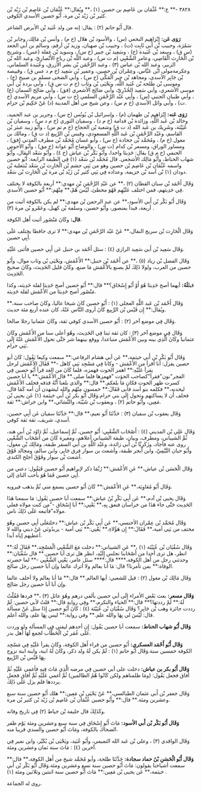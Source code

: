 ٣٨٢٨ -** ع:** عُثْمَان بن عَاصِم بن حصين (١) ،** ويُقال:** عُثْمَان بْن عَاصِم بْن زَيْد بْن كثير بْن زَيْد بْن مرة، أَبُو حصين الأسدي الكوفي.

قال أَبُو حاتم (٢) : يقال: إنه من ولد عُبَيد بْن الأبرص الشاعر.

**رَوَى عَن:** إِبْرَاهِيم النخعي (س) ، والأسود بْن هلال (خ م) ، وأنس بْن مَالِك، وجابر بْن سَمُرَة، وحبيب بْن أَبي ثَابِت (ت) ، وحبيب بْن صهبان، وزيد بْن أرقم، وسالم بن أَبي الجعد (س ق) ، وسعد بْن عُبَيدة (خ) ، وسَعِيد بْن جبير (خ س) ، وسويد بْن غفلة (عس) ، وشريح بْن الْحَارِث الْقَاضِي، وعامر الشَّعْبِي (م ت س) ، وعبد اللَّه بْن رباح الأَنْصارِيّ، وعبد الله بْن الزبير، وعبد الله بْن عباس (٣) ، وعبد الرَّحْمَن بْن بشر الأزرق، وعُبَيدة السلماني، وعكرمةمولى ابْن عَبَّاس، وعِمْران بْن حصين، وعمير بْن سَعِيد (خ م د عس ق) ، وقبيصة بْن جَابِر الأسدي، ومجاهد بْن جبر الْمَكِّي (خ س) ، وأبي الضحى مسلم بن صبيح (خ) ، وموسى بْن طلحة بْن عُبَيد اللَّه، ويَحْيَى بْن وثاب (خ م ت س ق) ، وأبي بردة بْن أَبي موسى الأشعري، وأبي سَعِيد الخُدْرِيّ، وأبي صَالِح الأشعري (فق) ، وأبي صَالِح السمان (ع) ، وأبي ظبيان الجنبي (س) ، وأَبِي عَبْد الرَّحْمَنِ السلمي (خ ت س) ، وأبي مريم الأسدي (خ ت) ، وأبي وائل الأسدي (خ م س) ، وعن شيخ من أهل المدينة (د) عَنْ حَكِيم بْن حزام.

**رَوَى عَنه:** إِبْرَاهِيم بْن طهمان (م) ، وإسرائيل بْن يُونُس (خ س) ، وجرير بن عبد الحميد، وخالد بْن عَبد اللَّهِ، وزائدة بْن قدامة (خ م د) ، وسفيان الثوري (خ م د س) ، وسفيان بْن عُيَيْنَة، وشَرِيك بن عَبد الله (د ت ق) وشعبة بْن الحجاج (خ م تم س) ، وأَبُو زبيد عبثر بْن القاسم، وعَبْد الرَّحْمَنِ بْن عَبد اللَّهِ المسعودي، وقيس بْن الرَّبِيع (د ت ق) ، ومالك بن مغول (خ م) ، ومُحَمَّد بْن جحادة (خ س) ، وأبو غسان مُحَمَّد بْن مطرف المدني (فق) ، ومساور الوراق، ومسعر بْن كدام (ت س) ، والوضاح أَبُو عوانة (خ مق) ، وأَبُو الأَحوص الحنفي (خ م ق) يقال: حَدِيثا واحدا، وأَبُو بَكْر بْن عياش (خ ٤) ، وأَبُو سَعْد البقال، وأَبُو شهاب الحناط، وأَبُو مَالِك الأشجعي. قال مُحَمَّد بْن سَعْد (١) فِي الطبقة الرابعة: أَبُو حصين واسمه عُثْمَان بْن عَاصِم بْن حصين وهو من بَنِي جشم بْن الْحَارِث بْن سَعْد بْنثعلبة بْن دودان (١) بْن أسد بْن خزيمة، وعداده فِي بَنِي كثير بْن زَيْد بْن مرة بْن الْحَارِث بْن سَعْد.

وَقَال أَحْمَد بْن سنان القطان (٢) ،** عن عَبْدِ الرَّحْمَنِ بْنِ مهدي:** أربعة بالكوفة لا يختلف فِي حَدِيثهم، فمن اختلف عَلَيْهِم فَهُوَ مخطئ، لَيْسَ هُمْ،** مِنْهُم:** أَبُو حصين الأسدي.

وَقَال أَبُو بَكْر بْن أَبي الأسود،** عن عبد الرحمن بْن مهدي:** لم يكن بالكوفة أثبت من أربعة، فبدأ بمنصور، وأَبُو حصين، وسلمة بْن كهيل، وعَمْرو بْن مرة (٣) .

**قال:** وكَانَ مَنْصُور أثبت أَهل الكوفة.

وَقَال الْحَارِث بْن سريج النقال،** عَنْ عَبْد الرَّحْمَنِ بْن مهدي:** لا ترى حافظا يختلف عَلَى أَبِي حصين.

وَقَال سَعِيد بْن أَبي سَعِيد الرازي (٤) : سئل أَحْمَد بن حنبل عَن أَبِي حصين فأثنى عَلَيْهِ.

وَقَال الفضل بْن زياد (٥) ،** عن أَحْمَد بْن حنبل:** الأَعْمَش، ويَحْيَى بْن وثاب موال، وأَبُو حصين من العرب، ولولا ذَلِكَ لَمْ يصنع بالأَعْمَش مَا صنع، وكَانَ قليل الحَدِيث، وكَانَ صحيح الحَدِيث.

قيل**لَهُ:** أيهما أصح حَدِيثا هُوَ أَوْ أَبُو إِسْحَاق؟** قال:** أَبُو حصين أصح حَدِيثا لقلة حَدِيثه، وكذا مَنْصُور أصح حَدِيثا من الأَعْمَش لقلة حَدِيثه.

وَقَال أَحْمَد بْن عَبد اللَّهِ العجلي (١) : أَبُو حصين كَانَ شيخا عاليا، وكَانَ صاحب سنة،** ويُقال:** إِن قَيْس بْن الرَّبِيع كَانَ أروى النَّاس عَنْهُ، كان عنده أربع مئة حديث.

وَقَال فِي موضع آخر (٢) : أَبُو حصين الأسدي كوفي ثقة، وكَانَ عثمانيا رجلا صالحا.

وَقَال فِي موضع آخر (٣) : كان ثقة ثبتا فِي الحَدِيث، وهُوَ أعلى سنا من الأَعْمَش وكَانَ عثمانيا وكَانَ الَّذِي بينه وبين الأَعْمَش متباعدا، ووقع بينهما شر حَتَّى تحول الأَعْمَش عَنْهُ إِلَى بَنِي حرام.

وَقَال أَبُو بَكْر بْن أَبي خيثمة،** عَن أبي هشام الرفاعي:** سمعت وكيعا يَقُول: كَانَ أبو حصين يقزل: أنا أقرأ من الأَعْمَش - وكانا فِي مَسْجِد بَنِي كاهل -** فَقَالَ الأَعْمَش لرجل يقرأ عَلَيْهِ:** اهمز الحوت فهمزه، فلما كَانَ من الغد قرأ أَبُو حصين فِي الفجر"نون"فقرأ"كصاحب الحؤت "فهمزها فلما صلى.** قال الأَعْمَش:** يا أبا حصين كسرت ظهر الحوت فكان مَا بلغكم.** قال:** والذي بلغنا أَنَّهُ قذفه فحلف الأَعْمَش ليحدنه،** فكلمه بنو أسد فأبى فَقَالَ:** خمسون مِنْهُم والله ليشهدن أَن أمه كَمَا قال. فحلف أَن لا يساكنهم وتحول إِلَى بني حرام.وَقَال أَبُو بكر بْن أَبي خيثمة (١) عَن يحيى بْن مَعِين، وأَبُو حاتم (٢) ، ويعقوب بْن شَيْبَة، والنَّسَائي،** وابن خراش:** ثقة.

وَقَال يعقوب بْن سفيان (٣) : حَدَّثَنَا أَبُو نعيم،** قال:** حَدَّثَنَا سفيان عَن أَبِي حصين، أسدي، شريف، ثقة ثقة كوفي.

وَقَال عَلِي بْن المديني (٤) : أَصْحَاب الشَّعْبِي: أَبُو حصين، ثُمَّ إِسماعيل، ثُمَّ دَاوُد بْن أَبي هند، ثُمَّ الشيباني، ومطرف، وبيان، طبقة الشيباني أعلاهم، ومغيرة كَانَ من أَصْحَاب الشَّعْبِي روى عنه فأجاد، وزَكَرِيَّا بْن أَبي زائدة، وعَبْد اللَّهِ بن أَبي السفر طبقة، ومَالِك بْن مغول، وأَبُو حيان التَّيْمِيّ، وابن أبجر طبقة، وأشعث بن سوار فرق جَابِر، وابن سالم، ومجالد فَوْقَ أشعث بْن سوار وفَوْقَ أجلح الكندي.

وَقَال الْحَسَن بْن عياش،** عَنِ الأَعْمَش:** رُبَّمَا ذكر لإبراهيم أَبُو حصين فَيَقُول: دعني من أَبِي حصين فَمَا هُوَ بأحب الناى إلي.

وَقَال أَبُو مُعَاوِيَة،** عَنِ الأَعْمَش:** كَانَ أَبُو حصين يسمع مني ثُمَّ يذهب فيرويه.

وَقَال يحيى بْن آدم،** عَن أَبِي بَكْرِ بْنُ عياش:** سمعت أبا حصين يَقُول: مَا سمعنا هَذَا الحَدِيث حَتَّى جاء هَذَا من خراسان فنعق بِهِ،** يَعْنِي:** أبا إِسْحَاق -"من كنت مولاه فعلي مولاه"فأتبعه عَلَى ذَلِكَ ناس.

وَقَال مُحَمَّد بْن عِمْران الأخنسي،** عَن أَبِي بَكْر بْن عياش:** دخلتعَلَى أَبِي حصين وهُوَ مختف من بَنِي أمية،** فَقَالَ:** إِن هَؤُلاءِ،** يَعْنِي:** بَنِي أمية - يريدُونَي عَنْ ديني والله لا أعطيهم إياه أبدا.

وَقَال سُفْيَان بْن عُيَيْنَة (١) ،** عَنِ الشيباني:** دخلت مَعَ الشَّعْبِي الْمَسْجِد،** فَقَالَ لَهُ:** انظر، هل ترى أحدا من أَصْحَابنا نجلس إِلَيْهِ، انظر هل ترى أبا حصين.** قال سُفْيَان:** وحدثني رجل من أَهل الكوفة،**** قال:**** سئل عامر، يَعْنِي الشَّعْبِي -** لما حضرته الوفاة:** بمن تأمرنا؟ قال: مَا أنا بعالم ولا أترك عالما وإن أبا حصين رجل صالح.

وَقَال مَالِك بْن مغول (٢) : قيل للشعبي: أيها العالم.** قال:** مَا أنا بعالم ولا أخلف عالما وإن أبا أبا حصين رجل صَالِح.

**وَقَال مسعر:** بعث بَعْض الأمراء إِلَى أبي حصين بألفي درهم وهُوَ عائل (٣) ،** فردها فَقُلْتُ لَهُ:** لَمْ رددتها؟** قال:** الحياء والتكرم،** وفِي رواية قال:** قلتُ لأبي حصين: لَمْ رددت جائزة وهب بْن جَابِر؟ وَقَال سُفْيَان بْن عُيَيْنَة (٤) : كَانَ أَبُو حصين إِذَا سئل عَنْ مسألة قال: لَيْسَ لي بِهَا والله علم.** وفي رواية:** ليس بِهَا علم، والله أعلم.

**وَقَال أَبُو شهاب الحناط:** سمعت أبا حصين يَقُول: إِن أحدهم ليفتي فِي المسألة ولو وردت عَلَى عُمَر بْن الْخَطَّاب لجمع لَهَا أَهل بدر.

**وَقَال أَبُو أَحْمَد العسكري:** أَبُو حصين من قراء أَهل الكوفة، وكَانَ يقرأ عَلَيْهِ فِي مَسْجِد الكوفة خمسين سنة.وَقَال أَبُو حاتم (١) : لَمْ يكن لَهُ ولد ذكر، وكَانَ لَهُ ابنة، وابنة ابنة تزوج بِهَا قَيْس بْن الرَّبِيع.

**وَقَال أَبُو بكر بن عياش:** دخلت على أبي حصين فِي مرضه الَّذِي مَاتَ فِيهِ فأغمي عَلَيْهِ ثُمَّ أفاق فجعل يَقُول: (ومَا ظلمناهم ولكن كَانُوا هُمُ الظالمين) ثُمَّ أغمي عَلَيْهِ ثُمَّ أفاق فجعل يرددها فلم يزل عَلَى ذَلِكَ.

وَقَال جعفر بْن أَبي عثمان الطيالسي،** عَنْ يَحْيَى بْنِ مَعِين:** هلك أَبُو حصين سنة سبع وعشرين ومئة.** قال:** وأَبُو حصين عُثْمَان بْن عَاصِم بْن زَيْد بْن كثير بْن مرة.

وكَذَلِكَ قال خليفة بْن خياط (٢) فِي تاريخ وفاته.

**وَقَال أَبُو بَكْر بْن أَبي الأسود:** مَاتَ أَبُو إِسْحَاق فِي سنة سبع وعشرين ومئة يَوْم ظفر الضحاك بالكوفة، ومَاتَ أَبُو حصين والسدي قريبا منه.

وَقَال الواقدي (٣) ، وعلي بْن عَبد الله التميمي، وأَبُو عُبَيد، ويَحْيَى بْن بُكَيْر، وابن نمير فِي آخرين (٤) : مَاتَ سنة ثمان وعشرين ومئة.

**وَقَال أَبُو الْحَسَنِ بْنُ حماد سجادة:** حَدَّثَنَا طلحة، وأبو مُحَمَّد شيخ من أَهل الكوفة،** قال:** سمعت أشياخنا يقولون: مَاتَ أَبُو حصين سنة تسع وعشرين ومئة.وَقَال أَبُو بَكْر بْن أَبي خيثمة،** عَن يحيى بْن مَعِين:** مَاتَ أَبُو حصين سنة اثنتين وثلاثين ومئة (١) .

روى له الجماعة.